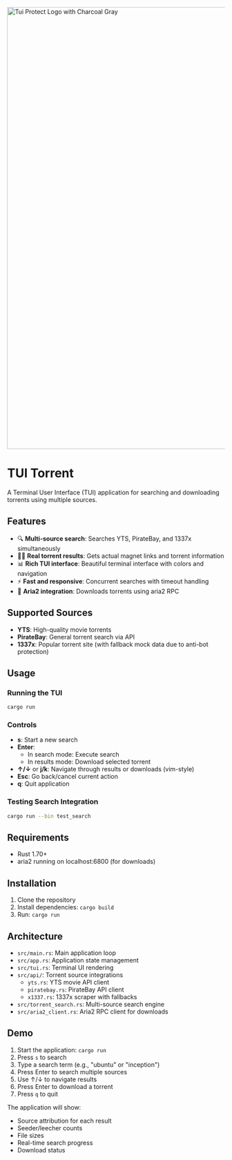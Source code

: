 <img width="1024" height="1024" alt="Tui Protect Logo with Charcoal Gray" src="https://github.com/user-attachments/assets/7ce12aa5-f15e-42cd-a94f-2719d1e4a2d8" />

# TUI Torrent

A Terminal User Interface (TUI) application for searching and downloading torrents using multiple sources.

## Features

- 🔍 **Multi-source search**: Searches YTS, PirateBay, and 1337x simultaneously
- 🏴‍☠️ **Real torrent results**: Gets actual magnet links and torrent information
- 📊 **Rich TUI interface**: Beautiful terminal interface with colors and navigation
- ⚡ **Fast and responsive**: Concurrent searches with timeout handling
- 🔄 **Aria2 integration**: Downloads torrents using aria2 RPC

## Supported Sources

- **YTS**: High-quality movie torrents
- **PirateBay**: General torrent search via API
- **1337x**: Popular torrent site (with fallback mock data due to anti-bot protection)

## Usage

### Running the TUI

```bash
cargo run
```

### Controls

- **s**: Start a new search
- **Enter**:
  - In search mode: Execute search
  - In results mode: Download selected torrent
- **↑/↓** or **j/k**: Navigate through results or downloads (vim-style)
- **Esc**: Go back/cancel current action
- **q**: Quit application

### Testing Search Integration

```bash
cargo run --bin test_search
```

## Requirements

- Rust 1.70+
- aria2 running on localhost:6800 (for downloads)

## Installation

1. Clone the repository
2. Install dependencies: `cargo build`
3. Run: `cargo run`

## Architecture

- `src/main.rs`: Main application loop
- `src/app.rs`: Application state management
- `src/tui.rs`: Terminal UI rendering
- `src/api/`: Torrent source integrations
  - `yts.rs`: YTS movie API client
  - `piratebay.rs`: PirateBay API client
  - `x1337.rs`: 1337x scraper with fallbacks
- `src/torrent_search.rs`: Multi-source search engine
- `src/aria2_client.rs`: Aria2 RPC client for downloads

## Demo

1. Start the application: `cargo run`
2. Press `s` to search
3. Type a search term (e.g., "ubuntu" or "inception")
4. Press Enter to search multiple sources
5. Use ↑/↓ to navigate results
6. Press Enter to download a torrent
7. Press `q` to quit

The application will show:

- Source attribution for each result
- Seeder/leecher counts
- File sizes
- Real-time search progress
- Download status
